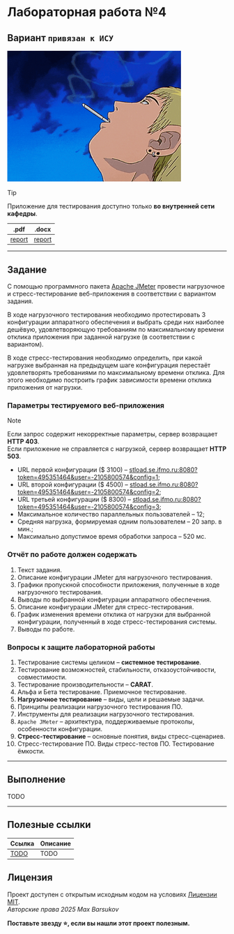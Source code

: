 # Лабораторная работа №4

## Вариант `привязан к ИСУ`

<img alt="GTO" src="https://github.com/maxbarsukov/itmo/blob/master/.docs/gto.gif" height="300">

> [!TIP]
> Приложение для тестирования доступно только **во внутренней сети кафедры**.

|.pdf|.docx|
|-|-|
| [report](./docs/report.pdf) | [report](./docs/report.docx) |

---

## Задание

С помощью программного пакета [Apache JMeter](http://jmeter.apache.org/) провести нагрузочное и стресс-тестирование веб-приложения в соответствии с вариантом задания.

В ходе нагрузочного тестирования необходимо протестировать 3 конфигурации аппаратного обеспечения и выбрать среди них наиболее дешёвую, удовлетворяющую требованиям по максимальному времени отклика приложения при заданной нагрузке (в соответствии с вариантом).

В ходе стресс-тестирования необходимо определить, при какой нагрузке выбранная на предыдущем шаге конфигурация перестаёт удовлетворять требованиями по максимальному времени отклика. Для этого необходимо построить график зависимости времени отклика приложения от нагрузки.

### Параметры тестируемого веб-приложения

> [!NOTE]
> Если запрос содержит некорректные параметры, сервер возвращает **HTTP 403**. \
> Если приложение не справляется с нагрузкой, сервер возвращает **HTTP 503**.

- URL первой конфигурации ($ 3100) – [stload.se.ifmo.ru:8080?token=495351464&user=-2105800574&config=1](http://stload.se.ifmo.ru:8080?token=495351464&user=-2105800574&config=1);
- URL второй конфигурации ($ 4500) – [stload.se.ifmo.ru:8080?token=495351464&user=-2105800574&config=2](http://stload.se.ifmo.ru:8080?token=495351464&user=-2105800574&config=2);
- URL третьей конфигурации ($ 8300) – [stload.se.ifmo.ru:8080?token=495351464&user=-2105800574&config=3](http://stload.se.ifmo.ru:8080?token=495351464&user=-2105800574&config=3);
- Максимальное количество параллельных пользователей – 12;
- Средняя нагрузка, формируемая одним пользователем – 20 запр. в мин.;
- Максимально допустимое время обработки запроса – 520 мс.

### Отчёт по работе должен содержать

1. Текст задания.
2. Описание конфигурации JMeter для нагрузочного тестирования.
3. Графики пропускной способности приложения, полученные в ходе нагрузочного тестирования.
4. Выводы по выбранной конфигурации аппаратного обеспечения.
5. Описание конфигурации JMeter для стресс-тестирования.
6. График изменения времени отклика от нагрузки для выбранной конфигурации, полученный в ходе стресс-тестирования системы.
7. Выводы по работе.

### Вопросы к защите лабораторной работы

1. Тестирование системы целиком – **системное тестирование**.
2. Тестирование возможностей, стабильности, отказоустойчивости, совместимости.
3. Тестирование производительности – **CARAT**.
4. Альфа и Бета тестирование. Приемочное тестирование.
5. **Нагрузочное тестирование** – виды, цели и решаемые задачи.
6. Принципы реализации нагрузочного тестирования ПО.
7. Инструменты для реализации нагрузочного тестирования.
8. `Apache JMeter` – архитектура, поддерживаемые протоколы, особенности конфигурации.
9. **Стресс-тестирование** – основные понятия, виды стресс-сценариев.
10. Стресс-тестирование ПО. Виды стресс-тестов ПО. Тестирование ёмкости.

---

## Выполнение

TODO

---

## Полезные ссылки

| Ссылка | Описание |
|---|---|
| [TODO](TODO) | TODO |

## Лицензия <a name="license"></a>

Проект доступен с открытым исходным кодом на условиях [Лицензии MIT](https://opensource.org/licenses/MIT). \
*Авторские права 2025 Max Barsukov*

**Поставьте звезду :star:, если вы нашли этот проект полезным.**
